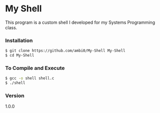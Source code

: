 # My Shell

This program is a custom shell I developed for my Systems Programming class.

### Installation

```sh
$ git clone https://github.com/ambi0/My-Shell My-Shell
$ cd My-Shell
```

### To Compile and Execute

```sh
$ gcc -o shell shell.c
$ ./shell
```

### Version
1.0.0
